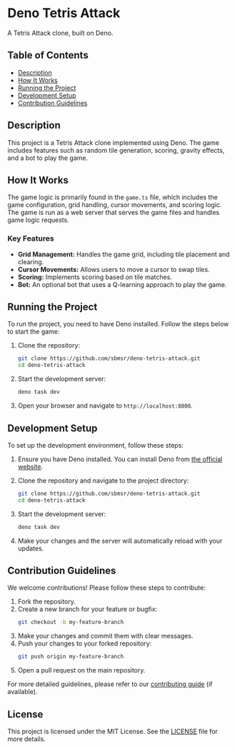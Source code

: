 # Deno Tetris Attack

A Tetris Attack clone, built on Deno.

## Table of Contents
- [Description](#description)
- [How It Works](#how-it-works)
- [Running the Project](#running-the-project)
- [Development Setup](#development-setup)
- [Contribution Guidelines](#contribution-guidelines)

## Description
This project is a Tetris Attack clone implemented using Deno. The game includes features such as random tile generation, scoring, gravity effects, and a bot to play the game.

## How It Works
The game logic is primarily found in the `game.ts` file, which includes the game configuration, grid handling, cursor movements, and scoring logic. The game is run as a web server that serves the game files and handles game logic requests.

### Key Features
- **Grid Management:** Handles the game grid, including tile placement and clearing.
- **Cursor Movements:** Allows users to move a cursor to swap tiles.
- **Scoring:** Implements scoring based on tile matches.
- **Bot:** An optional bot that uses a Q-learning approach to play the game.

## Running the Project
To run the project, you need to have Deno installed. Follow the steps below to start the game:

1. Clone the repository:
   ```bash
   git clone https://github.com/sbmsr/deno-tetris-attack.git
   cd deno-tetris-attack
   ```

2. Start the development server:
   ```bash
   deno task dev
   ```

3. Open your browser and navigate to `http://localhost:8000`.

## Development Setup
To set up the development environment, follow these steps:

1. Ensure you have Deno installed. You can install Deno from [the official website](https://deno.land/).

2. Clone the repository and navigate to the project directory:
   ```bash
   git clone https://github.com/sbmsr/deno-tetris-attack.git
   cd deno-tetris-attack
   ```

3. Start the development server:
   ```bash
   deno task dev
   ```

4. Make your changes and the server will automatically reload with your updates.

## Contribution Guidelines
We welcome contributions! Please follow these steps to contribute:

1. Fork the repository.
2. Create a new branch for your feature or bugfix:
   ```bash
   git checkout -b my-feature-branch
   ```
3. Make your changes and commit them with clear messages.
4. Push your changes to your forked repository:
   ```bash
   git push origin my-feature-branch
   ```
5. Open a pull request on the main repository.

For more detailed guidelines, please refer to our [contributing guide](CONTRIBUTING.md) (if available).

## License
This project is licensed under the MIT License. See the [LICENSE](LICENSE) file for more details.
